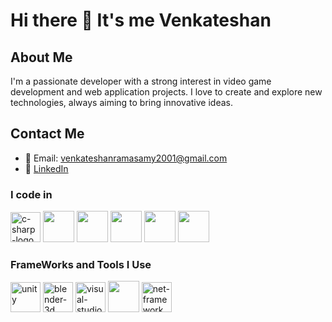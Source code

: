 # Hi there 👋 It's me Venkateshan

## About Me
I'm a passionate developer with a strong interest in video game development and web application projects. I love to create and explore new technologies, always aiming to bring innovative ideas.

## Contact Me
- 📧 Email: venkateshanramasamy2001@gmail.com 
- 💼 [LinkedIn](https://www.linkedin.com/in/venkateshan-k-s-1a8957346)


### I code in
<img width="48" height="48" src="https://img.icons8.com/color/48/c-sharp-logo.png" alt="c-sharp-logo"/> <img height="50" width="50" src="https://img.icons8.com/color/48/000000/c-plus-plus-logo.png" />  <img height="50" width="50" src="https://img.icons8.com/color/48/000000/html-5.png" /> <img height="50" width="50" src="https://img.icons8.com/color/48/000000/css3.png" /> <img height="50" width="50" src="https://img.icons8.com/color/48/000000/bootstrap.png" />
<img height="50" width="50" src="https://img.icons8.com/color/48/000000/javascript.png"/>

### FrameWorks and Tools I Use
<img width="48" height="48" src="https://img.icons8.com/color/48/unity.png" alt="unity"/>  <img width="48" height="48" src="https://img.icons8.com/fluency/48/blender-3d.png" alt="blender-3d"/> <img width="48" height="48" src="https://img.icons8.com/color/48/visual-studio--v2.png" alt="visual-studio--v2"/>  <img height="50" width="50" src="https://img.icons8.com/color/48/000000/visual-studio-code-2019.png"/>  <img width="48" height="48" src="https://img.icons8.com/color/48/net-framework.png" alt="net-framework"/>




